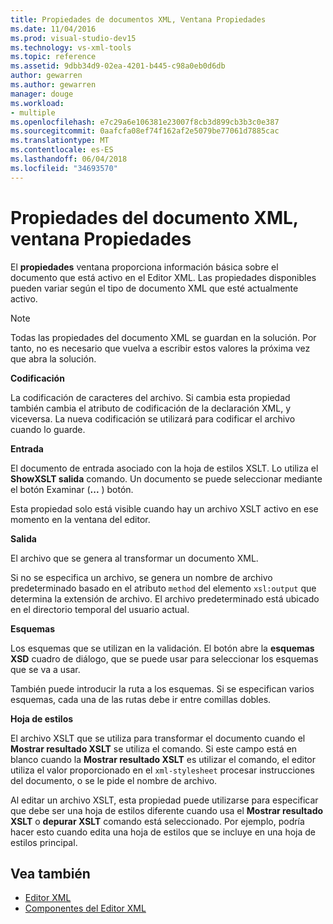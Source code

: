 ```yaml
---
title: Propiedades de documentos XML, Ventana Propiedades
ms.date: 11/04/2016
ms.prod: visual-studio-dev15
ms.technology: vs-xml-tools
ms.topic: reference
ms.assetid: 9dbb34d9-02ea-4201-b445-c98a0eb0d6db
author: gewarren
ms.author: gewarren
manager: douge
ms.workload:
- multiple
ms.openlocfilehash: e7c29a6e106381e23007f8cb3d899cb3b3c0e387
ms.sourcegitcommit: 0aafcfa08ef74f162af2e5079be77061d7885cac
ms.translationtype: MT
ms.contentlocale: es-ES
ms.lasthandoff: 06/04/2018
ms.locfileid: "34693570"
---
```

# <a name="xml-document-properties-properties-window"></a>Propiedades del documento XML, ventana Propiedades

El **propiedades** ventana proporciona información básica sobre el documento que está activo en el Editor XML. Las propiedades disponibles pueden variar según el tipo de documento XML que esté actualmente activo.

> [!NOTE]
> Todas las propiedades del documento XML se guardan en la solución. Por tanto, no es necesario que vuelva a escribir estos valores la próxima vez que abra la solución.

 **Codificación**

 La codificación de caracteres del archivo. Si cambia esta propiedad también cambia el atributo de codificación de la declaración XML, y viceversa. La nueva codificación se utilizará para codificar el archivo cuando lo guarde.

 **Entrada**

 El documento de entrada asociado con la hoja de estilos XSLT. Lo utiliza el **ShowXSLT salida** comando. Un documento se puede seleccionar mediante el botón Examinar (**...** ) botón.

 Esta propiedad solo está visible cuando hay un archivo XSLT activo en ese momento en la ventana del editor.

 **Salida**

 El archivo que se genera al transformar un documento XML.

 Si no se especifica un archivo, se genera un nombre de archivo predeterminado basado en el atributo `method` del elemento `xsl:output` que determina la extensión de archivo. El archivo predeterminado está ubicado en el directorio temporal del usuario actual.

 **Esquemas**

 Los esquemas que se utilizan en la validación. El botón abre la **esquemas XSD** cuadro de diálogo, que se puede usar para seleccionar los esquemas que se va a usar.

 También puede introducir la ruta a los esquemas. Si se especifican varios esquemas, cada una de las rutas debe ir entre comillas dobles.

 **Hoja de estilos**

 El archivo XSLT que se utiliza para transformar el documento cuando el **Mostrar resultado XSLT** se utiliza el comando. Si este campo está en blanco cuando la **Mostrar resultado XSLT** es utilizar el comando, el editor utiliza el valor proporcionado en el `xml-stylesheet` procesar instrucciones del documento, o se le pide el nombre de archivo.

 Al editar un archivo XSLT, esta propiedad puede utilizarse para especificar que debe ser una hoja de estilos diferente cuando usa el **Mostrar resultado XSLT** o **depurar XSLT** comando está seleccionado. Por ejemplo, podría hacer esto cuando edita una hoja de estilos que se incluye en una hoja de estilos principal.

## <a name="see-also"></a>Vea también

- [Editor XML](../xml-tools/xml-editor.md)
- [Componentes del Editor XML](../xml-tools/xml-editor-components.md)